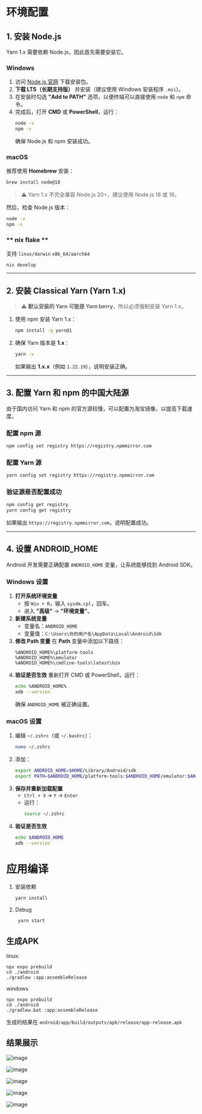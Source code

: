 # 环境配置

## **1. 安装 Node.js**
Yarn 1.x 需要依赖 Node.js，因此首先需要安装它。

### **Windows**
1. 访问 [Node.js 官网](https://nodejs.org/zh-cn) 下载安装包。
2. **下载 LTS（长期支持版）** 并安装（建议使用 Windows 安装程序 `.msi`）。
3. 在安装时勾选 **"Add to PATH"** 选项，以便终端可以直接使用 `node` 和 `npm` 命令。
4. 完成后，打开 **CMD** 或 **PowerShell**，运行：
   ```sh
   node -v
   npm -v
   ```
   确保 Node.js 和 npm 安装成功。

### **macOS**
推荐使用 **Homebrew** 安装：
```sh
brew install node@18
```
> ⚠️ Yarn 1.x 不完全兼容 Node.js 20+，建议使用 Node.js 18 或 16。

然后，检查 Node.js 版本：
```sh
node -v
npm -v
```

### ** nix flake **
支持 `linux/darwin` `x86_64/aarch64`

```
nix develop
```

---

## **2. 安装 Classical Yarn (Yarn 1.x)**
> ⚠️ **默认安装的 Yarn 可能是 Yarn berry**，所以必须强制安装 Yarn 1.x。

1. 使用 npm 安装 Yarn 1.x：
   ```sh
   npm install -g yarn@1
   ```
2. 确保 Yarn 版本是 **1.x**：
   ```sh
   yarn -v
   ```
   如果输出 **1.x.x**（例如 `1.22.19`），说明安装正确。

---

## **3. 配置 Yarn 和 npm 的中国大陆源**
由于国内访问 Yarn 和 npm 的官方源较慢，可以配置为淘宝镜像，以提高下载速度。

### **配置 npm 源**
```sh
npm config set registry https://registry.npmmirror.com
```

### **配置 Yarn 源**
```sh
yarn config set registry https://registry.npmmirror.com
```

### **验证源是否配置成功**
```sh
npm config get registry
yarn config get registry
```
如果输出 `https://registry.npmmirror.com`，说明配置成功。

---

## **4. 设置 ANDROID_HOME**
Android 开发需要正确配置 `ANDROID_HOME` 变量，让系统能够找到 Android SDK。

### **Windows 设置**
1. **打开系统环境变量**
   - 按 `Win + R`，输入 `sysdm.cpl`，回车。
   - 进入 **"高级"** → **"环境变量"**。
2. **新建系统变量**
   - 变量名：`ANDROID_HOME`
   - 变量值：`C:\Users\你的用户名\AppData\Local\Android\Sdk`
3. **修改 Path 变量**
   在 **Path** 变量中添加以下路径：
   ```
   %ANDROID_HOME%\platform-tools
   %ANDROID_HOME%\emulator
   %ANDROID_HOME%\cmdline-tools\latest\bin
   ```
4. **验证是否生效**
   重新打开 CMD 或 PowerShell，运行：
   ```sh
   echo %ANDROID_HOME%
   adb --version
   ```
   确保 `ANDROID_HOME` 被正确设置。

### **macOS 设置**
1. 编辑 `~/.zshrc`（或 `~/.bashrc`）：
   ```sh
   nano ~/.zshrc
   ```
2. 添加：
   ```sh
   export ANDROID_HOME=$HOME/Library/Android/sdk
   export PATH=$ANDROID_HOME/platform-tools:$ANDROID_HOME/emulator:$ANDROID_HOME/cmdline-tools/latest/bin:$PATH
   ```
3. **保存并重新加载配置**
   - `Ctrl + X` → `Y` → `Enter`
   - 运行：
     ```sh
     source ~/.zshrc
     ```
4. **验证是否生效**
   ```sh
   echo $ANDROID_HOME
   adb --version
   ```

# 应用编译

1. 安装依赖

   ```bash
   yarn install
   ```

2. Debug

   ```bash
    yarn start
   ```

## 生成APK
linux:
```
npx expo prebuild
cd ./android
./gradlew :app:assembleRelease
```

windows
```
npx expo prebuild
cd ./android
./gradlew.bat :app:assembleRelease
```

生成的结果在 `android/app/build/outputs/apk/release/app-release.apk`


## 结果展示

![image](https://github.com/user-attachments/assets/2a6828ca-2401-4a75-9914-74aae2ebfdb5)

![image](https://github.com/user-attachments/assets/b565dc52-cf31-4177-ae55-b87b62cdbf45)

![image](https://github.com/user-attachments/assets/6878d28f-150f-4030-93c9-f0a4e259d8cd)

![image](https://github.com/user-attachments/assets/64c0b4d8-010c-4492-bca0-d4576b748286)

![image](https://github.com/user-attachments/assets/9ede2b0f-0bfa-4002-be1a-eed148c9f65d)




